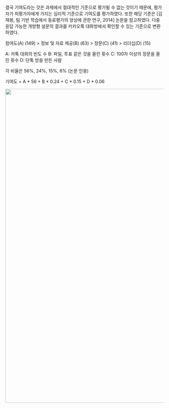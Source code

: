 

결국 기여도라는 것은 과제에서 절대적인 기준으로 평가될 수 없는 것이기 때문에, 
평가자가 피평가자에게 가지는 심리적 기준으로 기여도를 평가하였다.
또한 해당 기준은 [김재봉, 팀 기반 학습에서 동료평가의 양상에 관한 연구, 2014] 논문을 참고하였다.
다중 응답 가능한 개방형 설문의 결과를 카카오톡 대화방에서 확인할 수 있는 기준으로 변환하였다.

참여도(A) (149) > 정보 및 자료 제공(B) (63) > 장문(C) (41) > 리더십(D) (15)

A: 카톡 대회의 빈도 수
B: 파일, 투표 같은 것을 올린 횟수
C: 100자 이상의 장문을 올린 횟수
D: 단톡 방을 만든 사람

각 비율은 56%, 24%, 15%, 6%
(논문 인용)

기여도 = A * 56 + B * 0.24 + C * 0.15 + D * 0.06


<img src="https://user-images.githubusercontent.com/63048392/113374898-369dcf00-93a9-11eb-97de-4e04103c1037.jpg" width="1000">


